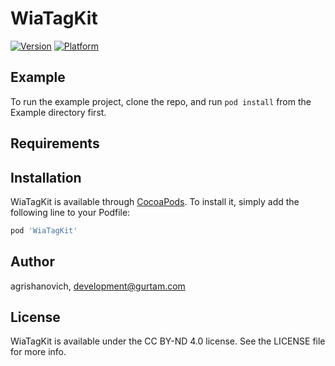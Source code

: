 # WiaTagKit

[![Version](https://img.shields.io/cocoapods/v/WiaTagKit.svg?style=flat)](https://cocoapods.org/pods/WiaTagKit)
[![Platform](https://img.shields.io/cocoapods/p/WiaTagKit.svg?style=flat)](https://cocoapods.org/pods/WiaTagKit)

## Example

To run the example project, clone the repo, and run `pod install` from the Example directory first.

## Requirements

## Installation

WiaTagKit is available through [CocoaPods](https://cocoapods.org). To install
it, simply add the following line to your Podfile:

```ruby
pod 'WiaTagKit'
```

## Author

agrishanovich, development@gurtam.com

## License

WiaTagKit is available under the CC BY-ND 4.0 license. See the LICENSE file for more info.
